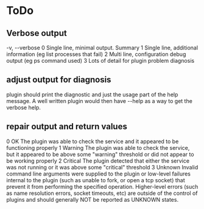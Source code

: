 # ToDo

## Verbose output
 -v, --verbose
 0 Single line, minimal output. Summary 
 1 Single line, additional information (eg list processes that fail) 
 2 Multi line, configuration debug output (eg ps command used) 
 3 Lots of detail for plugin problem diagnosis

## adjust output for diagnosis 
plugin should print the diagnostic and just the usage part of the help message. A well written plugin would then have --help as a way to get the verbose help.

## repair output and return values
0 OK The plugin was able to check the service and it appeared to be functioning properly
1 Warning The plugin was able to check the service, but it appeared to be above some "warning" threshold or did not appear to be working properly
2 Critical The plugin detected that either the service was not running or it was above some "critical" threshold
3 Unknown Invalid command line arguments were supplied to the plugin or low-level failures internal to the plugin (such as unable to fork, or open a tcp socket) that prevent it from performing the specified operation. Higher-level errors (such as name resolution errors, socket timeouts, etc) are outside of the control of plugins and should generally NOT be reported as UNKNOWN states.
